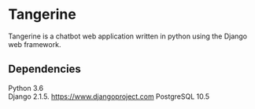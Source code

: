 # Tangerine

Tangerine is a chatbot web application written in python using the Django web framework.

## Dependencies

Python 3.6<br/>
Django 2.1.5. https://www.djangoproject.com
PostgreSQL 10.5

